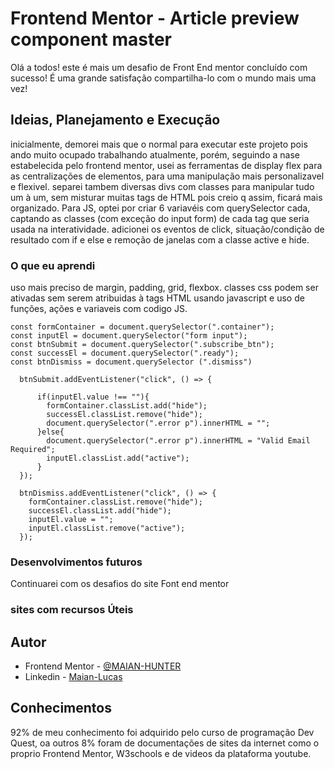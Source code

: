 # Frontend Mentor - Article preview component master

Olá a todos! este é mais um desafio de Front End mentor concluído com sucesso! É uma grande satisfação compartilha-lo com o mundo mais uma vez!

## Ideias, Planejamento e Execução
inicialmente, demorei mais que o normal para executar este projeto pois ando muito ocupado trabalhando atualmente, porém, seguindo a nase estabelecida pelo frontend mentor, usei as ferramentas de display flex para as centralizações de elementos, para uma manipulação mais personalizavel e flexivel. separei tambem diversas divs com classes para manipular tudo um à um, sem misturar muitas tags de HTML pois creio q assim, ficará mais organizado. Para JS, optei por criar  6 variavéis com querySelector cada, captando as classes (com exceção do input form) de cada tag que seria usada na interatividade. adicionei os eventos de click, situação/condição de resultado com if e else e remoção de janelas com a classe active e hide.

### O que eu aprendi
uso mais preciso de margin, padding, grid, flexbox. classes css podem ser ativadas sem serem atribuidas à tags HTML usando javascript e uso de funções, ações e variaveis com codigo JS.

````JS 
const formContainer = document.querySelector(".container");
const inputEl = document.querySelector("form input");
const btnSubmit = document.querySelector(".subscribe_btn");
const successEl = document.querySelector(".ready");
const btnDismiss = document.querySelector (".dismiss")

  btnSubmit.addEventListener("click", () => {
    
      if(inputEl.value !== ""){
        formContainer.classList.add("hide");
        successEl.classList.remove("hide");
        document.querySelector(".error p").innerHTML = "";
      }else{
        document.querySelector(".error p").innerHTML = "Valid Email Required";
        inputEl.classList.add("active");
      }
  });

  btnDismiss.addEventListener("click", () => {
    formContainer.classList.remove("hide");
    successEl.classList.add("hide");
    inputEl.value = "";
    inputEl.classList.remove("active");
  });
  ````

### Desenvolvimentos futuros
Continuarei com os desafios do site Font end mentor

### sites com recursos Úteis

## Autor
- Frontend Mentor - [@MAIAN-HUNTER](https://www.frontendmentor.io/profile/MAIAN-HUNTER)
- Linkedin - [Maian-Lucas](https://www.linkedin.com/in/maian-lucas-1a796026a/)

## Conhecimentos
92% de meu conhecimento foi adquirido pelo curso de programação Dev Quest, oa outros 8% foram de documentações de sites da internet como o proprio Frontend Mentor, W3schools e de videos da plataforma youtube.